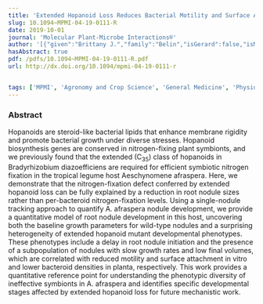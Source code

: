 ```yaml
---
title: 'Extended Hopanoid Loss Reduces Bacterial Motility and Surface Attachment and Leads to Heterogeneity in Root Nodule Growth Kinetics in a Bradyrhizobium-Aeschynomene Symbiosis'
slug: 10.1094~MPMI-04-19-0111-R
date: 2019-10-01
journal: 'Molecular Plant-Microbe Interactions®'
author: '[{"given":"Brittany J.","family":"Belin","isGerard":false,"isMember":false,"isFirst":false,"isCorresponding":false},{"given":"Elise M.","family":"Tookmanian","isGerard":false,"isMember":false,"isFirst":false,"isCorresponding":false},{"given":"Jaime","family":"de Anda","isGerard":false,"isMember":true,"isFirst":false,"isCorresponding":false},{"given":"Gerard C. L.","family":"Wong","isGerard":true,"isMember":true,"isFirst":false,"isCorresponding":false},{"orcid":"http://orcid.org/0000-0003-1647-1918","given":"Dianne K.","family":"Newman","isGerard":false,"isMember":false,"isFirst":false,"isCorresponding":false}]'
hasAbstract: true
pdf: /pdfs/10.1094~MPMI-04-19-0111-R.pdf
url: http://dx.doi.org/10.1094/mpmi-04-19-0111-r


tags: ['MPMI', 'Agronomy and Crop Science', 'General Medicine', 'Physiology']
---
```

<!--truncate-->
### Abstract
Hopanoids are steroid-like bacterial lipids that enhance membrane rigidity and promote bacterial growth under diverse stresses. Hopanoid biosynthesis genes are conserved in nitrogen-fixing plant symbionts, and we previously found that the extended (C<sub>35</sub>) class of hopanoids in Bradyrhizobium diazoefficiens are required for efficient symbiotic nitrogen fixation in the tropical legume host Aeschynomene afraspera. Here, we demonstrate that the nitrogen-fixation defect conferred by extended hopanoid loss can be fully explained by a reduction in root nodule sizes rather than per-bacteroid nitrogen-fixation levels. Using a single-nodule tracking approach to quantify A. afraspera nodule development, we provide a quantitative model of root nodule development in this host, uncovering both the baseline growth parameters for wild-type nodules and a surprising heterogeneity of extended hopanoid mutant developmental phenotypes. These phenotypes include a delay in root nodule initiation and the presence of a subpopulation of nodules with slow growth rates and low final volumes, which are correlated with reduced motility and surface attachment in vitro and lower bacteroid densities in planta, respectively. This work provides a quantitative reference point for understanding the phenotypic diversity of ineffective symbionts in A. afraspera and identifies specific developmental stages affected by extended hopanoid loss for future mechanistic work.